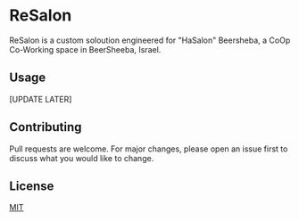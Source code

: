 # ReSalon
ReSalon is a custom soloution engineered for "HaSalon" Beersheba, a CoOp Co-Working space in BeerSheeba, Israel.
## Usage
[UPDATE LATER]

## Contributing
Pull requests are welcome. For major changes, please open an issue first to discuss what you would like to change.

## License
[MIT](https://choosealicense.com/licenses/mit/)
